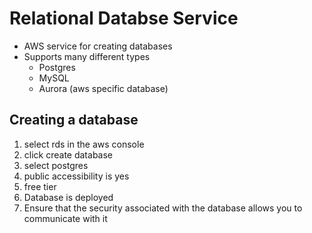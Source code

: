 # Relational Databse Service
- AWS service for creating databases
- Supports many different types
  - Postgres
  - MySQL
  - Aurora (aws specific database)

## Creating a database
1. select rds in the aws console
2. click create database
3. select postgres
4. public accessibility is yes
5. free tier
6. Database is deployed
7. Ensure that the security associated with the database allows you to communicate with it
